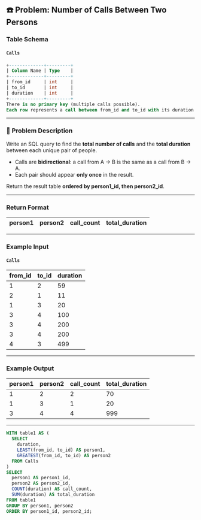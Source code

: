 ## ☎️ Problem: Number of Calls Between Two Persons

### **Table Schema**

#### `Calls`

```sql
+-------------+---------+
| Column Name | Type    |
+-------------+---------+
| from_id     | int     |
| to_id       | int     |
| duration    | int     |
+-------------+---------+
There is no primary key (multiple calls possible).
Each row represents a call between from_id and to_id with its duration in minutes.
```

---

### 🧠 **Problem Description**

Write an SQL query to find the **total number of calls** and the **total duration** between each unique pair of people.

* Calls are **bidirectional**:
  a call from A → B is the same as a call from B → A.
* Each pair should appear **only once** in the result.

Return the result table **ordered by person1_id, then person2_id**.

---

### **Return Format**

| person1 | person2 | call_count | total_duration |
| ------- | ------- | ---------- | -------------- |

---

### **Example Input**

#### `Calls`

| from_id | to_id | duration |
| ------- | ----- | -------- |
| 1       | 2     | 59       |
| 2       | 1     | 11       |
| 1       | 3     | 20       |
| 3       | 4     | 100      |
| 3       | 4     | 200      |
| 3       | 4     | 200      |
| 4       | 3     | 499      |

---

### **Example Output**

| person1 | person2 | call_count | total_duration |
| ------- | ------- | ---------- | -------------- |
| 1       | 2       | 2          | 70             |
| 1       | 3       | 1          | 20             |
| 3       | 4       | 4          | 999            |

---

```sql
WITH table1 AS (
  SELECT 
    duration,
    LEAST(from_id, to_id) AS person1,
    GREATEST(from_id, to_id) AS person2
  FROM Calls
)
SELECT
  person1 AS person1_id, 
  person2 AS person2_id, 
  COUNT(duration) AS call_count, 
  SUM(duration) AS total_duration
FROM table1
GROUP BY person1, person2
ORDER BY person1_id, person2_id;
```



